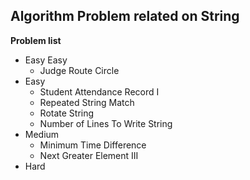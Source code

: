 ## Algorithm Problem related on String

**Problem list**
* Easy Easy
	* Judge Route Circle
* Easy
	* Student Attendance Record I
	* Repeated String Match
	* Rotate String
	* Number of Lines To Write String
* Medium
	* Minimum Time Difference
	* Next Greater Element III
* Hard